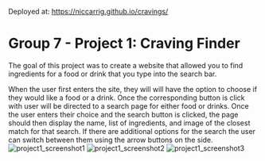 Deployed at: https://niccarrig.github.io/cravings/

# Group 7 - Project 1: Craving Finder

The goal of this project was to create a website that allowed you to find ingredients for a food or drink that you type into the search bar.

When the user first enters the site, they will will have the option to choose if they would like a food or a drink. Once the corresponding button is click with user will be directed to a search page for either food or drinks.
Once the user enters their choice and the search button is clicked, the page should then display the name, list of ingredients, and image of the closest match for that search.
If there are additional options for the search the user can switch between them using the arrow buttons on the side.
![project1_screenshot1](https://user-images.githubusercontent.com/101528994/167278107-c85238b9-b915-4784-99a4-529ba4ff45b6.png)
![project1_screenshot2](https://user-images.githubusercontent.com/101528994/167278109-d30df9ee-d8da-4909-8172-f649e710cbdc.png)
![project1_screenshot3](https://user-images.githubusercontent.com/101528994/167278111-389e8890-9ce6-4400-9e6a-8728cba133c8.png)
